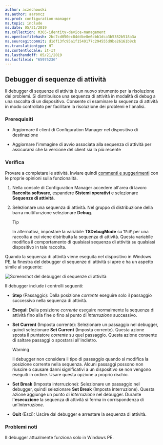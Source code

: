 ```yaml
---
author: aczechowski
ms.author: aaroncz
ms.prod: configuration-manager
ms.topic: include
ms.date: 05/21/2019
ms.collection: M365-identity-device-management
ms.openlocfilehash: 2bc7cd050ec84ddbe8e6cbb1dca3b5382b518a3a
ms.sourcegitcommit: d1df13fc95a1f1540177c294555d9be26161b9cb
ms.translationtype: HT
ms.contentlocale: it-IT
ms.lasthandoff: 05/21/2019
ms.locfileid: "65975236"
---
```

## <a name="bkmk_tsdebug"></a> Debugger di sequenze di attività

<!--3612274-->

Il debugger di sequenze di attività è un nuovo strumento per la risoluzione dei problemi. Si distribuisce una sequenza di attività in modalità di debug a una raccolta di un dispositivo. Consente di esaminare la sequenza di attività in modo controllato per facilitare la risoluzione dei problemi e l'analisi.

### <a name="prerequisites"></a>Prerequisiti

- Aggiornare il client di Configuration Manager nel dispositivo di destinazione

- Aggiornare l'immagine di avvio associata alla sequenza di attività per assicurarsi che la versione del client sia la più recente

### <a name="try-it-out"></a>Verifica

Provare a completare le attività. Inviare quindi [commenti e suggerimenti](/sccm/core/understand/find-help#product-feedback) con le proprie opinioni sulla funzionalità.

1. Nella console di Configuration Manager accedere all'area di lavoro **Raccolta software**, espandere **Sistemi operativi** e selezionare **Sequenze di attività**.
1. Selezionare una sequenza di attività. Nel gruppo di distribuzione della barra multifunzione selezionare **Debug**.

    > [!Tip]  
    > In alternativa, impostare la variabile **TSDebugMode** su `TRUE` per una raccolta a cui viene distribuita la sequenza di attività. Questa variabile modifica il comportamento di qualsiasi sequenza di attività su qualsiasi dispositivo in tale raccolta.  

Quando la sequenza di attività viene eseguita nel dispositivo in Windows PE, la finestra del debugger di sequenze di attività si apre e ha un aspetto simile al seguente:

![Screenshot del debugger di sequenze di attività](../../media/3612274-tsdebug.png)

Il debugger include i controlli seguenti:

- **Step** (Passaggio): Dalla posizione *corrente* eseguire solo il passaggio successivo nella sequenza di attività.  

- **Esegui**: Dalla posizione *corrente* eseguire normalmente la sequenza di attività fino alla fine o fino al punto di *interruzione* successivo.  

- **Set Current** (Imposta corrente): Selezionare un passaggio nel debugger, quindi selezionare **Set Current** (Imposta corrente). Questa azione sposta il puntatore *corrente* su quel passaggio. Questa azione consente di saltare passaggi o spostarsi all'indietro.  

    > [!Warning]  
    > Il debugger non considera il tipo di passaggio quando si modifica la posizione corrente nella sequenza. Alcuni passaggi possono non riuscire o causare danni significativi a un dispositivo se non vengono eseguiti in ordine. Usare questa opzione a proprio rischio.  

- **Set Break** (Imposta interruzione): Selezionare un passaggio nel debugger, quindi selezionare **Set Break** (Imposta interruzione). Questa azione aggiunge un punto di *interruzione* nel debugger. Durante l'**esecuzione** la sequenza di attività si ferma in corrispondenza di un'*interruzione*.  

- **Quit** (Esci): Uscire dal debugger e arrestare la sequenza di attività.  

### <a name="known-issues"></a>Problemi noti

Il debugger attualmente funziona solo in Windows PE.
